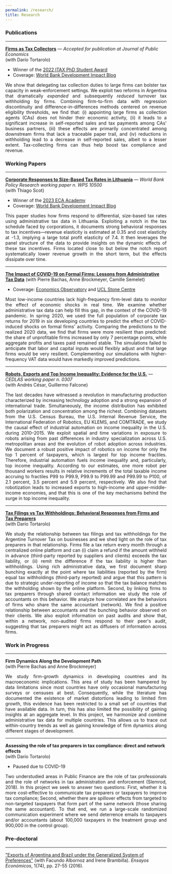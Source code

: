 ```yaml
---
permalink: /research/
title: Research
---
```


### Publications

---
**[Firms as Tax Collectors](https://pablogarriga.github.io/files/firms-as-tax-collectors.pdf)** — *Accepted for publication at Journal of Public Economics*  
(with Darío Tortarolo)

- Winner of the [2022 ITAX PhD Student Award](https://www.iipf.org/itaxaward.html)
- Coverage: [World Bank Development Impact Blog](https://blogs.worldbank.org/impactevaluations/improving-tax-administration-and-compliance-appointing-firms-withholding-agents)

<p align="justify">We show that delegating tax collection duties to large firms can bolster tax capacity in weak-enforcement settings. We exploit two reforms in Argentina that dramatically <em>expanded</em> and subsequently <em>reduced</em> turnover tax withholding by firms. Combining firm-to-firm data with regression discontinuity and difference-in-differences methods centered on revenue eligibility thresholds, we find that: (i) appointing large firms as collection agents (CAs) does not hinder their economic activity, (ii) it leads to a significant increase in self-reported sales and tax payments among CAs' business partners, (iii) these effects are primarily concentrated among downstream firms that lack a traceable paper trail, and (iv) reductions in withholding lead to a decrease in self-reported sales, albeit to a lesser extent. Tax-collecting firms can thus help boost tax compliance and revenue.</p>

<!--

<div style="display: flex;">
    <div style="flex: 1;">
        <img src="/images/collection-agents.png" alt="Image" style="height: 300px;">
    </div>
    <div style="flex: 1;">
        <p align="justify">We show that delegating tax collection duties to large firms can bolster tax capacity in weak-enforcement settings. We exploit two reforms in Argentina that dramatically <em>expanded</em> and subsequently <em>reduced</em> turnover tax withholding by firms. Combining firm-to-firm data with regression discontinuity and difference-in-differences methods centered on revenue eligibility thresholds, we find that: (i) appointing large firms as collection agents (CAs) does not hinder their economic activity, (ii) it leads to a significant increase in self-reported sales and tax payments among CAs' business partners, (iii) these effects are primarily concentrated among downstream firms that lack a traceable paper trail, and (iv) reductions in withholding lead to a decrease in self-reported sales, albeit to a lesser extent. Tax-collecting firms can thus help boost tax compliance and revenue.</p>
    </div>
</div>

<details>
  <summary>Abstract</summary>
  We show that delegating tax collection duties to large firms can bolster tax capacity in weak-enforcement settings. We exploit two reforms in Argentina that dramatically <em>expanded</em> and subsequently <em>reduced</em> turnover tax withholding by firms. Combining firm-to-firm data with regression discontinuity and difference-in-differences methods centered on revenue eligibility thresholds, we find that: (i) appointing large firms as collection agents (CAs) does not hinder their economic activity, (ii) it leads to a significant increase in self-reported sales and tax payments among CAs' business partners, (iii) these effects are primarily concentrated among downstream firms that lack a traceable paper trail, and (iv) reductions in withholding lead to a decrease in self-reported sales, albeit to a lesser extent. Tax-collecting firms can thus help boost tax compliance and revenue.
</details>
-->

### Working Papers

---
**[Corporate Responses to Size-Based Tax Rates in Lithuania](https://documents.worldbank.org/en/publication/documents-reports/documentdetail/099313106262317603/idu0e3c1b6c300a6c045390bb860c3c2931a384f)** — *World Bank Policy Research working paper n. WPS 10500*  
(with Thiago Scot)

- Winner of the [2023 ECA Academy](https://www.worldbank.org/en/region/eca/brief/ecace-academy)
- Coverage: [World Bank Development Impact Blog](https://blogs.worldbank.org/developmenttalk/burden-complexity-understanding-challenges-lithuanias-tax-system)

<p align="justify">This paper studies how firms respond to differential, size-based tax rates using administrative tax data in Lithuania. Exploiting a notch in the tax schedule faced by corporations, it documents strong behavioral responses to tax incentives—revenue elasticity is estimated at 0.35 and cost elasticity at -1.3, implying a large total profit elasticity of 7.4. It then leverages the panel structure of the data to provide insights on the dynamic effects of these tax incentives. Firms located close to but below the notch report systematically lower revenue growth in the short term, but the effects dissipate over time.</p>

---
**[The Impact of COVID-19 on Formal Firms: Lessons from Administrative Tax Data](https://pablogarriga.github.io/files/covid19-firm-impacts.pdf)**
(with Pierre Bachas, Anne Brockmeyer, Camille Semelet)

- Coverage: [Economics Observatory](https://www.economicsobservatory.com/how-does-lockdown-affect-firms-developing-countries) and [UCL Stone Centre](https://www.stone-econ.org/research/the-impact-of-covid-19-on-formal-firms-micro-tax-data-simulations-across-countries)

<p align="justify">Most low-income countries lack high-frequency firm-level data to monitor the effect of economic shocks in real time. We examine whether administrative tax data can help fill this gap, in the context of the COVID-19 pandemic. In spring 2020, we used the full population of corporate tax returns for 2019 in six developing countries to predict the effect of COVID-induced shocks on formal firms' activity. Comparing the predictions to the realized 2020 data, we find that firms were more resilient than predicted: the share of unprofitable firms increased by only 7 percentage points, while aggregate profits and taxes paid remained stable. The simulations failed to anticipate that labor and capital inputs would flexibly adjust and that large firms would be very resilient. Complementing our simulations with higher-frequency VAT data would have markedly improved predictions.</p>

---
**[Robots, Exports and Top Income Inequality: Evidence for the U.S.](https://www.cedlas.econo.unlp.edu.ar/wp/en/no-307/)** — *CEDLAS working paper n. 0307*  
(with Andrés César, Guillermo Falcone) 

<p align="justify">The last decades have witnessed a revolution in manufacturing production characterized by increasing technology adoption and a strong expansion of international trade. Simultaneously, the income distribution has exhibited both polarization and concentration among the richest. Combining datasets from the U.S. Census Bureau, the U.S. Internal Revenue Service, the International Federation of Robotics, EU KLEMS, and COMTRADE, we study the causal effect of industrial automation on income inequality in the U.S. during 2010–2015. We exploit spatial and time variations in exposure to robots arising from past differences in industry specialization across U.S. metropolitan areas and the evolution of robot adoption across industries. We document a robust positive impact of robotics on income for only the top 1 percent of taxpayers, which is largest for top income fractiles. Therefore, industrial automation fuels income inequality and, particularly, top income inequality. According to our estimates, one more robot per thousand workers results in relative increments of the total taxable income accruing to fractiles P99 to P99.9, P99.9 to P99.99 and P99.99 to P100, of 2.1 percent, 3.5 percent and 5.9 percent, respectively. We also find that robotization leads to increased exports to high-income and upper-middle-income economies, and that this is one of the key mechanisms behind the surge in top income inequality.</p>

---
**[Tax Filings vs Tax Withholdings: Behavioral Responses from Firms and Tax Preparers](https://pablogarriga.github.io/files/tax-preparers.pdf)**  
(with Darío Tortarolo)  

<p align="justify">We study the relationship between tax filings and tax withholdings for the Argentine Turnover Tax on businesses and we shed light on the role of tax preparers in that relationship. Firms file a tax return every month through a centralized online platform and can (i) claim a refund if the amount withheld in advance (third-party reported by suppliers and clients) exceeds the tax liability, or (ii) remit the difference if the tax liability is higher than withholdings. Using rich administrative data, we first document sharp bunching exactly at the point where tax liabilities (reported by the firm) equal tax withholdings (third-party reported) and argue that this pattern is due to strategic under-reporting of income so that the tax balance matches the withholding shown by the online platform. Second, by linking firms to tax preparers through shared contact information we study the role of accountants on this behavior. We analyze how correlated are the behaviors of firms who share the same accountant (network). We find a positive relationship between accountants and the bunching behavior observed on their clients. We also exploit information on past audits and show that, within a network, non-audited firms respond to their peer's audit, suggesting that tax preparers might act as diffusers of information across firms.</p>

### Work in Progress

---
**Firm Dynamics Along the Development Path**  
(with Pierre Bachas and Anne Brockmeyer)  

<p align="justify">We study firm-growth dynamics in developing countries and its macroeconomic implications. This area of study has been hampered by data limitations since most countries have only occasional manufacturing surveys or censuses at best. Consequently, while the literature has documented the existence of market distortions leading to limited firm growth, this evidence has been restricted to a small set of countries that have available data. In turn, this has also limited the possibility of gaining insights at an aggregate level. In this project, we harmonize and combine administrative tax data for multiple countries. This allows us to trace out within-country trends as well as gaining knowledge of firm dynamics along different stages of development.</p>

---
**Assessing the role of tax preparers in tax compliance: direct and network effects**  
(with Darío Tortarolo)

- Paused due to COVID-19

<p align="justify">Two understudied areas in Public Finance are the role of tax professionals and the role of networks in tax administration and enforcement (Slemrod, 2018). In this project we seek to answer two questions: First, whether it is more cost-effective to communicate tax preparers or taxpayers to improve tax compliance; Second, whether there are spillover effects from targeted to non-targeted taxpayers that form part of the same network (those sharing the same accountant). To that end, we run a large-scale randomized communication experiment where we send deterrence emails to taxpayers and/or accountants (about 100,000 taxpayers in the treatment group and 900,000 in the control group).</p>

### Pre-doctoral

---
["Exports of Argentina and Brazil under the Generalized System of Preferences"](https://pablogarriga.github.io/files/sgp.pdf) (with Facundo Albornoz and Irene Brambilla). *Ensayos Económicos*, 1(74), pp. 27-55 (2016).  
